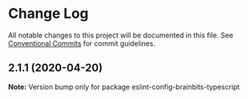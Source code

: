 # Change Log

All notable changes to this project will be documented in this file.
See [Conventional Commits](https://conventionalcommits.org) for commit guidelines.

## 2.1.1 (2020-04-20)

**Note:** Version bump only for package eslint-config-brainbits-typescript

